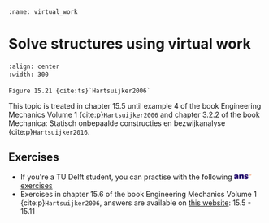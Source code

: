```{index} Virtual work; solve structures
:name: virtual_work
```
# Solve structures using virtual work

```{figure} ./solve_virtual_work_data/image.png
:align: center
:width: 300

Figure 15.21 {cite:ts}`Hartsuijker2006`
```

This topic is treated in chapter 15.5 until example 4 of the book Engineering Mechanics Volume 1 {cite:p}`Hartsuijker2006` and chapter 3.2.2 of the book Mechanica: Statisch onbepaalde constructies en bezwijkanalyse {cite:p}`Hartsuijker2016`.


## Exercises
- If you're a TU Delft student, you can practise with the following [<img height="12px" src="../../images/ANS.svg" alt="ANS"> exercises](https://ans.app/digital_test/assignments/1108958/results/new)
- Exercises in chapter 15.6 of the book Engineering Mechanics Volume 1 {cite:p}`Hartsuijker2006`, answers are available on [this website](https://icozct.tudelft.nl/TUD_CT/bookanswers/vol1/Chapter15/): 15.5 - 15.11
